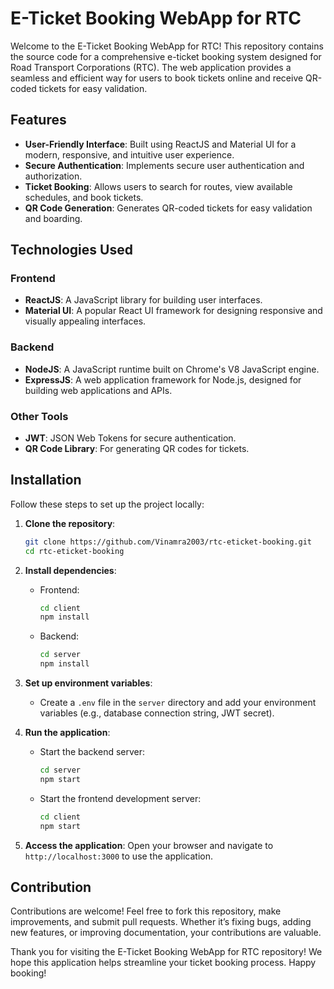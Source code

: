 # E-Ticket Booking WebApp for RTC

Welcome to the E-Ticket Booking WebApp for RTC! This repository contains the source code for a comprehensive e-ticket booking system designed for Road Transport Corporations (RTC). The web application provides a seamless and efficient way for users to book tickets online and receive QR-coded tickets for easy validation.

## Features

- **User-Friendly Interface**: Built using ReactJS and Material UI for a modern, responsive, and intuitive user experience.
- **Secure Authentication**: Implements secure user authentication and authorization.
- **Ticket Booking**: Allows users to search for routes, view available schedules, and book tickets.
- **QR Code Generation**: Generates QR-coded tickets for easy validation and boarding.

## Technologies Used

### Frontend
- **ReactJS**: A JavaScript library for building user interfaces.
- **Material UI**: A popular React UI framework for designing responsive and visually appealing interfaces.

### Backend
- **NodeJS**: A JavaScript runtime built on Chrome's V8 JavaScript engine.
- **ExpressJS**: A web application framework for Node.js, designed for building web applications and APIs.

### Other Tools
- **JWT**: JSON Web Tokens for secure authentication.
- **QR Code Library**: For generating QR codes for tickets.

## Installation

Follow these steps to set up the project locally:

1. **Clone the repository**:
    ```sh
    git clone https://github.com/Vinamra2003/rtc-eticket-booking.git
    cd rtc-eticket-booking
    ```

2. **Install dependencies**:
    - Frontend:
        ```sh
        cd client
        npm install
        ```
    - Backend:
        ```sh
        cd server
        npm install
        ```

3. **Set up environment variables**:
    - Create a `.env` file in the `server` directory and add your environment variables (e.g., database connection string, JWT secret).

4. **Run the application**:
    - Start the backend server:
        ```sh
        cd server
        npm start
        ```
    - Start the frontend development server:
        ```sh
        cd client
        npm start
        ```

5. **Access the application**:
    Open your browser and navigate to `http://localhost:3000` to use the application.


## Contribution

Contributions are welcome! Feel free to fork this repository, make improvements, and submit pull requests. Whether it’s fixing bugs, adding new features, or improving documentation, your contributions are valuable.

Thank you for visiting the E-Ticket Booking WebApp for RTC repository! We hope this application helps streamline your ticket booking process. Happy booking!
